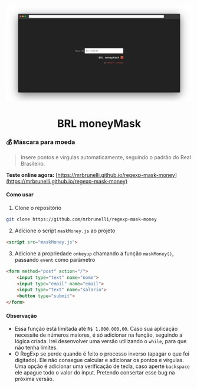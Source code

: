 <div align="center">
    <img 
        src="./.github/demo.png" 
        width="800"
        alt="Screenshot da aplicação"
        title="Screenshot da aplicação"
    >
    <br>
    <h1>BRL moneyMask</h1>
</div>

### :moneybag: Máscara para moeda
> Insere pontos e vírgulas automaticamente, seguindo o padrão do Real Brasileiro.

**Teste online agora:** [https://mrbrunelli.github.io/regexp-mask-money](https://mrbrunelli.github.io/regexp-mask-money)

#### Como usar
1. Clone o repositório
```bash
git clone https://github.com/mrbrunelli/regexp-mask-money
```
2. Adicione o script ```maskMoney.js``` ao projeto
```html
<script src="maskMoney.js">
```
3. Adicione a propriedade ```onkeyup``` chamando a função ```maskMoney()```, passando ```event``` como parâmetro
```html
<form method="post" action="/">
    <input type="text" name="nome">
    <input type="email" name="email">
    <input type="text" name="salario">
    <button type="submit">
</form>
```

#### Observação
* Essa função está limitada até ```R$ 1.000.000,00```. Caso sua aplicação necessite de números maiores, é só adicionar na função, seguindo a lógica criada. Irei desenvolver uma versão utilizando o ```while```, para que não tenha limites.
* O RegExp se perde quando é feito o processo inverso (apagar o que foi digitado). Ele não consegue calcular e adicionar os pontos e vírgulas. Uma opção é adicionar uma verificação de tecla, caso aperte ```backspace``` ele apague todo o valor do input. Pretendo consertar esse bug na próxima versão.